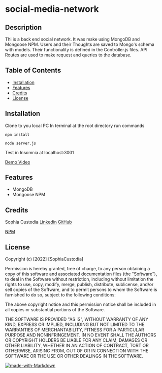 # social-media-network

## Description 

Thi is a back end social network. It was make using MongoDB and Mongoose NPM. Users and their Thoughts are saved to Mongo's schema with models. Their functionality is defined in the Controller.js files. API Routes are used to make request and queries to the database.


## Table of Contents

* [Installation](#installation)
* [Features](#features)
* [Credits](#credits)
* [License](#license)


## Installation

Clone to you local PC
In terminal at the root directory run commands

`npm install`

`node server.js`

Test in Insomnia at localhost:3001

[Demo Video](https://drive.google.com/file/d/1QhGhXUUaP1kN2-kx_BtyxVHienMEZy79/view)

## Features

* MongoDB
* Mongoose NPM

## Credits

Sophia Custodia
[Linkedin](https://www.linkedin.com/in/sophia-custodia/)
[GitHub](https://github.com/Sophtron5000)

[NPM](https://docs.npmjs.com/)




## License

Copyright (c) [2022] [SophiaCustodia]

Permission is hereby granted, free of charge, to any person obtaining a copy
of this software and associated documentation files (the "Software"), to deal
in the Software without restriction, including without limitation the rights
to use, copy, modify, merge, publish, distribute, sublicense, and/or sell
copies of the Software, and to permit persons to whom the Software is
furnished to do so, subject to the following conditions:

The above copyright notice and this permission notice shall be included in all
copies or substantial portions of the Software.

THE SOFTWARE IS PROVIDED "AS IS", WITHOUT WARRANTY OF ANY KIND, EXPRESS OR
IMPLIED, INCLUDING BUT NOT LIMITED TO THE WARRANTIES OF MERCHANTABILITY,
FITNESS FOR A PARTICULAR PURPOSE AND NONINFRINGEMENT. IN NO EVENT SHALL THE
AUTHORS OR COPYRIGHT HOLDERS BE LIABLE FOR ANY CLAIM, DAMAGES OR OTHER
LIABILITY, WHETHER IN AN ACTION OF CONTRACT, TORT OR OTHERWISE, ARISING FROM,
OUT OF OR IN CONNECTION WITH THE SOFTWARE OR THE USE OR OTHER DEALINGS IN THE
SOFTWARE.


[![made-with-Markdown](https://img.shields.io/badge/Made%20with-Markdown-1f425f.svg)](http://commonmark.org)